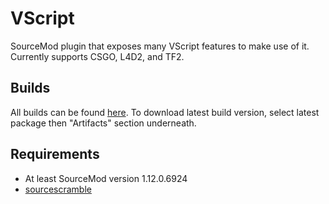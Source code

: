 # VScript

SourceMod plugin that exposes many VScript features to make use of it. Currently supports CSGO, L4D2, and TF2.

## Builds
All builds can be found [here](https://github.com/FortyTwoFortyTwo/VScript/actions/workflows/package.yml?query=branch%3Amain). To download latest build version, select latest package then "Artifacts" section underneath.

## Requirements
- At least SourceMod version 1.12.0.6924
- [sourcescramble](https://forums.alliedmods.net/showthread.php?p=2657347)
